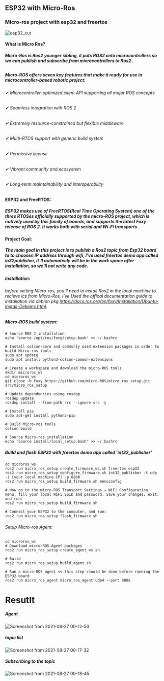 ## ESP32 with Micro-Ros
### Micro-ros project with esp32 and freertos 
![esp32_cut](https://user-images.githubusercontent.com/49666154/130994513-0111f229-2535-478b-a06a-685c9498a55b.png)

#### What is Micro Ros?
##### Micro-Ros is Ros2 younger sibling, it puts ROS2 onto microcontrollers so we can publish and subscribe from microcontrollers to Ros2 .
##
##### Micro-ROS offers seven key features that make it ready for use in microcontroller-based robotic project:

###### ✔ Microcontroller-optimized client API supporting all major ROS concepts

###### ✔ Seamless integration with ROS 2

###### ✔ Extremely resource-constrained but flexible middleware

###### ✔ Multi-RTOS support with generic build system

###### ✔ Permissive license

###### ✔ Vibrant community and ecosystem

###### ✔ Long-term maintainability and interoperability


#### ESP32 and FreeRTOS:
##### ESP32 makes use of FreeRTOS(Real Time Operating System) one of the three RTOSes officially supported by the micro-ROS project, which is natively used by this family of boards, and supports the latest Foxy release of ROS 2. It works both with serial and Wi-Fi transports


#### Project Goal:
##### The main goal in this project is to publish a Ros2 topic from Esp32 board to to choosen IP address through wifi, I've used freertos demo app called in32publisher, it'll automatecly will be in the work space after installation, so we'll not write any code.

##### Installation:
###### before setting Micro-ros, you'll need to install Ros2 in the local machine to recieve ics from Micro-Ros, I've Used the offical documentation guide to installation via debian pkg https://docs.ros.org/en/foxy/Installation/Ubuntu-Install-Debians.html.

##### Micro-ROS build system: 
````
# Source ROS 2 installation
echo 'source /opt/ros/foxy/setup.bash' >> ~/.bashrc

# Install colcon-core and commonly used extension packages in order to build Mirco-ros tools
sudo apt update
sudo apt install python3-colcon-common-extensions

# Create a workspace and download the micro-ROS tools
mkdir microros_ws
cd microros_ws
git clone -b foxy https://github.com/micro-ROS/micro_ros_setup.git src/micro_ros_setup

# Update dependencies using rosdep
rosdep update
rosdep install --from-path src --ignore-src -y

# Install pip
sudo apt-get install python3-pip

# Build Micro-ros tools
colcon build

# Source Micro-ros installation
echo 'source install/local_setup.bash' >> ~/.bashrc
````

##### Build and flash ESP32 with freertos demo app called 'int32_publisher'
````
cd microros_ws
ros2 run micro_ros_setup create_firmware_ws.sh freertos esp32
ros2 run micro_ros_setup configure_firmware.sh int32_publisher -t udp -i [your local machine IP] -p 8888
ros2 run micro_ros_setup build_firmware.sh menuconfig

# Now go to the micro-ROS Transport Settings → WiFi Configuration menu, fill your local WiFi SSID and password. Save your changes, exit, and run:
ros2 run micro_ros_setup build_firmware.sh

# Connect your ESP32 to the computer, and run:
ros2 run micro_ros_setup flash_firmware.sh
````

###### Setup Micro-ros Agent: 
````
cd microros_ws
# Download micro-ROS-Agent packages
ros2 run micro_ros_setup create_agent_ws.sh

# Build 
ros2 run micro_ros_setup build_agent.sh

# Run a micro-ROS agent << this step should be done before running the ESP32 board
ros2 run micro_ros_agent micro_ros_agent udp4 --port 8888
````
# Resutlt
##### Agent
![Screenshot from 2021-08-27 00-12-50](https://user-images.githubusercontent.com/49666154/131087937-9c35439c-00a1-4e65-9a02-7700180a89e7.png)

##### topic list
![Screenshot from 2021-08-27 00-17-32](https://user-images.githubusercontent.com/49666154/131088496-16455499-6ddc-4ed7-8893-44279831ccf5.png)

##### Subscribing to the topic 
![Screenshot from 2021-08-27 00-18-45](https://user-images.githubusercontent.com/49666154/131088508-f45f6365-19f5-4099-85ea-07c432b95d05.png)




